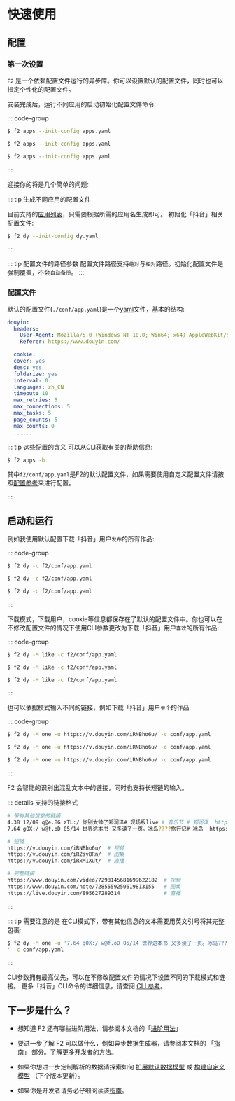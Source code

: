 # 快速使用

## 配置

### 第一次设置

`F2` 是一个依赖配置文件运行的异步库。你可以设置默认的配置文件，同时也可以指定个性化的配置文件。

安装完成后，运行不同应用的启动初始化配置文件命令:

::: code-group

```sh [Windows]
$ f2 apps --init-config apps.yaml
```

```sh [Linux]
$ f2 apps --init-config apps.yaml
```

```sh [MacOS]
$ f2 apps --init-config apps.yaml
```
:::


迎接你的将是几个简单的问题:

::: tip 生成不同应用的配置文件

目前支持的[应用列表]()，只需要根据所需的应用名生成即可。
初始化「抖音」相关配置文件:
```sh
$ f2 dy --init-config dy.yaml
```
:::

::: tip 配置文件的路径参数
配置文件路径支持`绝对`与`相对`路径。初始化配置文件是强制覆盖，不会`自动备份`。
:::


### 配置文件

默认的配置文件(`./conf/app.yaml`)是一个[yaml](https://en.wikipedia.org/wiki/yaml)文件，基本的结构:

```yaml
douyin:
  headers:
    User-Agent: Mozilla/5.0 (Windows NT 10.0; Win64; x64) AppleWebKit/537.36 (KHTML, like Gecko) Chrome/104.0.0.0 Safari/537.36
    Referer: https://www.douyin.com/

  cookie:
  cover: yes
  desc: yes
  folderize: yes
  interval: 0
  languages: zh_CN
  timeout: 10
  max_retries: 5
  max_connections: 5
  max_tasks: 5
  page_counts: 5
  max_counts: 0
  ......
```
::: tip 这些配置的含义
可以从CLI获取有关的帮助信息:

```sh
$ f2 apps -h
```

其中`f2/conf/app.yaml`是F2的默认配置文件，如果需要使用自定义配置文件请按照[配置参考](./reference/site-config)来进行配置。


:::


## 启动和运行

例如我使用默认配置下载「抖音」用户`发布`的所有作品:

::: code-group

```sh [Windows]
$ f2 dy -c f2/conf/app.yaml
```

```sh [Linux]
$ f2 dy -c f2/conf/app.yaml
```

```sh [MacOS]
$ f2 dy -c f2/conf/app.yaml
```
:::

下载模式，下载用户，cookie等信息都保存在了默认的配置文件中。你也可以在不修改配置文件的情况下使用CLI参数更改为下载「抖音」用户`喜欢`的所有作品:

::: code-group

```sh [Windows]
$ f2 dy -M like -c f2/conf/app.yaml
```

```sh [Linux]
$ f2 dy -M like -c f2/conf/app.yaml
```

```sh [MacOS]
$ f2 dy -M like -c f2/conf/app.yaml
```
:::


也可以依据模式输入不同的链接，例如下载「抖音」用户`单个`的作品:

::: code-group

```sh [Windows]
$ f2 dy -M one -u https://v.douyin.com/iRNBho6u/ -c conf/app.yaml
```

```sh [Linux]
$ f2 dy -M one -u https://v.douyin.com/iRNBho6u/ -c conf/app.yaml
```

```sh [MacOS]
$ f2 dy -M one -u https://v.douyin.com/iRNBho6u/ -c conf/app.yaml
```
:::

F2 会智能的识别出混乱文本中的链接，同时也支持长短链的输入。

::: details 支持的链接格式

```sh
# 带有其他信息的链接
4.38 12/09 q@e.BG zTL:/ 你别太帅了郑润泽# 现场版live # 音乐节 # 郑润泽  https://v.douyin.com/iR2nEj44/ 复制此链接，打开Dou音搜索，直接观看视频！
7.64 gOX:/ w@f.oD 05/14 世界这本书 又多读了一页。冰岛????旅行记# 冰岛  https://v.douyin.com/iR2syBRn/ 复制此链接，打开Dou音搜索，直接观看视频！

# 短链
https://v.douyin.com/iRNBho6u/  # 视频
https://v.douyin.com/iR2syBRn/  # 图集
https://v.douyin.com/iRxM1Xut/  # 直播

# 完整链接
https://www.douyin.com/video/7298145681699622182  # 视频
https://www.douyin.com/note/7285559250619813155   # 图集
https://live.douyin.com/895627289314              # 直播
```
:::

::: tip 需要注意的是
在CLI模式下，带有其他信息的文本需要用英文引号将其完整包裹:

```sh [Windows]
$ f2 dy -M one -u '7.64 gOX:/ w@f.oD 05/14 世界这本书 又多读了一页。冰岛????旅行记# 冰岛  https://v.douyin.com/iR2syBRn/ 复制此链接，打开Dou音搜索，直接观看视！
' -c conf/app.yaml
```
:::

CLI参数拥有最高优先，可以在不修改配置文件的情况下设置不同的下载模式和链接。
更多「抖音」CLI命令的详细信息，请查阅 [CLI 参考](./reference/cli)。


## 下一步是什么？

- 想知道 F2 还有哪些进阶用法，请参阅本文档的「[进阶用法](./advance-guide)」

- 要进一步了解 F2 可以做什么，例如异步数据生成器，请参阅本文档的 「[指南](./guide/what-is-f2)」 部分。了解更多开发者的方法。

- 如果你想进一步定制解析的数据请探索如何 [扩展默认数据模型]() 或 [构建自定义模型]() （下个版本更新）。

- 如果你是开发者请务必仔细阅读该[指南](./guide/what-is-f2)。